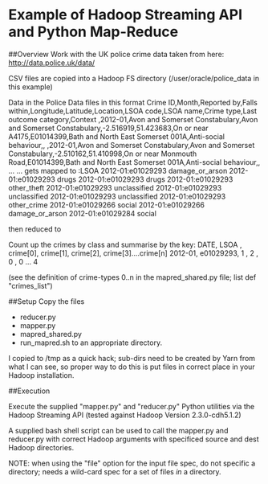 
Example of Hadoop Streaming API and Python Map-Reduce
=====================================================

##Overview
Work with the UK police crime data taken from here:
http://data.police.uk/data/

CSV files are copied into a Hadoop FS directory (/user/oracle/police_data in this example)

Data in the Police Data files in this format
Crime ID,Month,Reported by,Falls within,Longitude,Latitude,Location,LSOA code,LSOA name,Crime type,Last outcome category,Context
,2012-01,Avon and Somerset Constabulary,Avon and Somerset Constabulary,-2.516919,51.423683,On or near A4175,E01014399,Bath and North East Somerset 001A,Anti-social behaviour,,
,2012-01,Avon and Somerset Constabulary,Avon and Somerset Constabulary,-2.510162,51.410998,On or near Monmouth Road,E01014399,Bath and North East Somerset 001A,Anti-social behaviour,,
...
...
gets mapped to 
<YEAR-MON>:LSOA <tab> <Crime-Class>
2012-01:e01029293       damage_or_arson
2012-01:e01029293       drugs
2012-01:e01029293       drugs
2012-01:e01029293       other_theft
2012-01:e01029293       unclassified
2012-01:e01029293       unclassified
2012-01:e01029293       unclassified
2012-01:e01029293       other_crime
2012-01:e01029266       social
2012-01:e01029266       damage_or_arson
2012-01:e01029284       social

then reduced to

Count up the crimes by class and summarise by the key:
DATE,    LSOA     , crime[0], crime[1], crime[2], crime[3]....crime[n]
2012-01, e01029293, 1       , 2       , 0       , 0   ...     4

(see the definition of crime-types 0..n in the mapred_shared.py file; list def "crimes_list")

##Setup
Copy the files
+ reducer.py
+ mapper.py
+ mapred_shared.py
+ run_mapred.sh
to an appropriate directory.

I copied to /tmp as a quick hack; sub-dirs need to be created by Yarn from what I can see, so proper way to do this is put files in correct place in your Hadoop installation.

##Execution

Execute the supplied "mapper.py" and "reducer.py" Python utilities via the Hadoop Streaming API (tested against Hadoop Version 2.3.0-cdh5.1.2)

A supplied bash shell script can be used to call the mapper.py and reducer.py with correct Hadoop arguments with specificed source and dest Hadoop directories.

NOTE: when using the "file" option for the input file spec, do not specific a directory; needs a wild-card spec for a set of files _in_ a directory.


